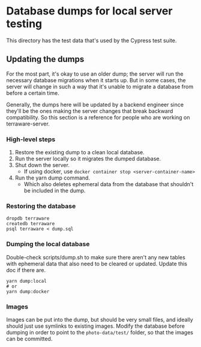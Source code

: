 # Database dumps for local server testing

This directory has the test data that's used by the Cypress test suite.

## Updating the dumps

For the most part, it's okay to use an older dump; the server will run the necessary database migrations when it starts up. But in some cases, the server will change in such a way that it's unable to migrate a database from before a certain time.

Generally, the dumps here will be updated by a backend engineer since they'll be the ones making the server changes that break backward compatibility. So this section is a reference for people who are working on terraware-server.

### High-level steps

1. Restore the existing dump to a clean local database.
2. Run the server locally so it migrates the dumped database.
3. Shut down the server.
   - If using docker, use `docker container stop <server-container-name>`
4. Run the yarn dump command.
   - Which also deletes ephemeral data from the database that shouldn't be included in the dump.

### Restoring the database

```shell
dropdb terraware
createdb terraware
psql terraware < dump.sql
```

### Dumping the local database

Double-check scripts/dump.sh to make sure there aren't any new tables with ephemeral data that also need to be cleared 
or updated. Update this doc if there are.

```shell
yarn dump:local
# or 
yarn dump:docker
```

### Images

Images can be put into the dump, but should be very small files, and ideally should just use symlinks to existing images.
Modify the database before dumping in order to point to the `photo-data/test/` folder, so that the images can be committed.
